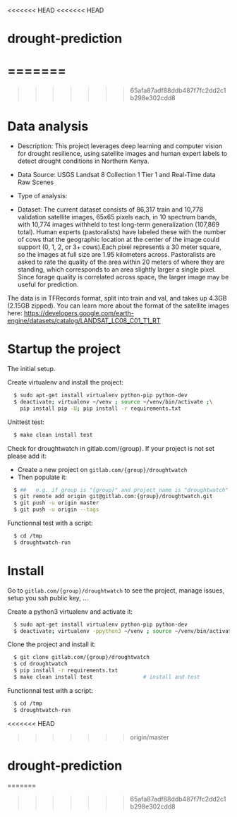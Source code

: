 <<<<<<< HEAD
<<<<<<< HEAD
# drought-prediction
=======
=======
>>>>>>> 65afa87adf88ddb487f7fc2dd2c1b298e302cdd8
# Data analysis
- Description: This project leverages deep learning and computer vision for
drought resilience, using satellite images and human expert labels to detect
drought conditions in Northern Kenya.

- Data Source: USGS Landsat 8 Collection 1 Tier 1 and Real-Time data Raw Scenes

- Type of analysis:

- Dataset:
The current dataset consists of 86,317 train and 10,778 validation satellite
images, 65x65 pixels each, in 10 spectrum bands, with 10,774 images withheld to
test long-term generalization (107,869 total). Human experts (pastoralists) have
labeled these with the number of cows that the geographic location at the
center of the image could support (0, 1, 2, or 3+ cows).Each pixel represents a
30 meter square, so the images at full size are 1.95 kilometers across.
Pastoralists are asked to rate the quality of the area within 20 meters of where
they are standing, which corresponds to an area slightly larger a single pixel.
Since forage quality is correlated across space, the larger image may be useful
for prediction.

The data is in TFRecords format, split into train and val, and takes up 4.3GB
(2.15GB zipped). You can learn more about the format of the satellite images here:
https://developers.google.com/earth-engine/datasets/catalog/LANDSAT_LC08_C01_T1_RT


# Startup the project

The initial setup.

Create virtualenv and install the project:
```bash
  $ sudo apt-get install virtualenv python-pip python-dev
  $ deactivate; virtualenv ~/venv ; source ~/venv/bin/activate ;\
    pip install pip -U; pip install -r requirements.txt
```

Unittest test:
```bash
  $ make clean install test
```

Check for droughtwatch in gitlab.com/{group}.
If your project is not set please add it:

- Create a new project on `gitlab.com/{group}/droughtwatch`
- Then populate it:

```bash
  $ ##   e.g. if group is "{group}" and project_name is "droughtwatch"
  $ git remote add origin git@gitlab.com:{group}/droughtwatch.git
  $ git push -u origin master
  $ git push -u origin --tags
```

Functionnal test with a script:
```bash
  $ cd /tmp
  $ droughtwatch-run
```
# Install
Go to `gitlab.com/{group}/droughtwatch` to see the project, manage issues,
setup you ssh public key, ...

Create a python3 virtualenv and activate it:
```bash
  $ sudo apt-get install virtualenv python-pip python-dev
  $ deactivate; virtualenv -ppython3 ~/venv ; source ~/venv/bin/activate
```

Clone the project and install it:
```bash
  $ git clone gitlab.com/{group}/droughtwatch
  $ cd droughtwatch
  $ pip install -r requirements.txt
  $ make clean install test                # install and test
```
Functionnal test with a script:
```bash
  $ cd /tmp
  $ droughtwatch-run
```
<<<<<<< HEAD
>>>>>>> origin/master
# drought-prediction
=======
>>>>>>> 65afa87adf88ddb487f7fc2dd2c1b298e302cdd8
